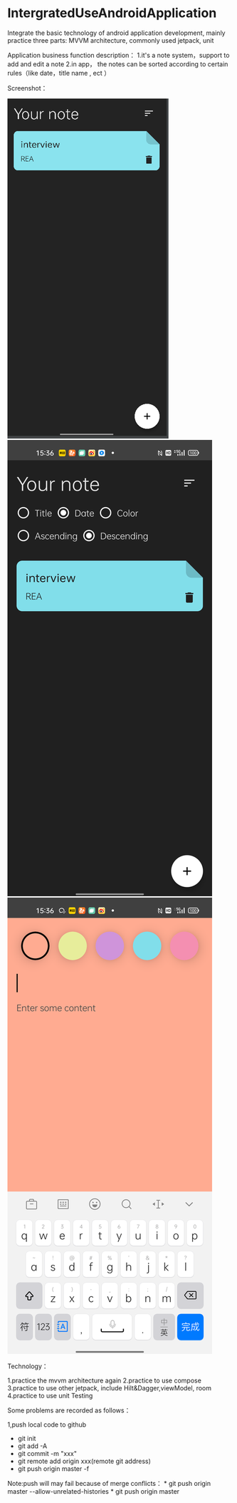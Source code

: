 # IntergratedUseAndroidApplication
Integrate the basic technology of android application development, mainly practice three parts: MVVM architecture, commonly used jetpack, unit 


Application business function description：
1.it's a note system，support to add and edit a note
2.in app， the notes can be sorted according to certain rules（like date，title name , ect ）

Screenshot：

![img.png](img.png)
![img_1.png](img_1.png)
![img_2.png](img_2.png)

Technology：

1.practice the mvvm architecture again
2.practice to use compose
3.practice to use other jetpack, include Hilt&Dagger,viewModel, room
4.practice to use unit Testing



Some problems are recorded as follows：

1,push local code to github
  * git init
  * git add -A
  * git commit -m "xxx"
  * git remote add origin  xxx(remote git address)
  * git push origin master -f 
  
 Note:push will may fail  because of merge conflicts：
    * git push origin master --allow-unrelated-histories
    * git push origin master 
